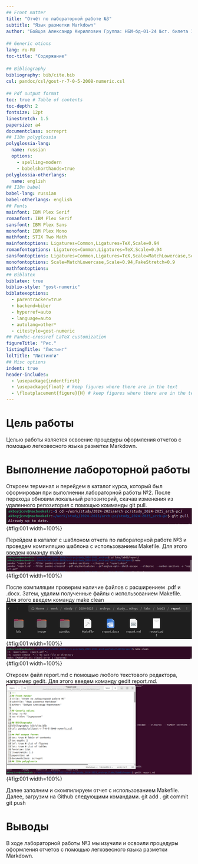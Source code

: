 ```yaml
---
## Front matter
title: "Отчёт по лабораторной работе №3"
subtitle: "Язык разметки Markdown"
author: "Бойцов Александр Кириллович Группа: НБИ-бд-01-24 №ст. билета 1132240686	"

## Generic otions
lang: ru-RU
toc-title: "Содержание"

## Bibliography
bibliography: bib/cite.bib
csl: pandoc/csl/gost-r-7-0-5-2008-numeric.csl

## Pdf output format
toc: true # Table of contents
toc-depth: 2
fontsize: 12pt
linestretch: 1.5
papersize: a4
documentclass: scrreprt
## I18n polyglossia
polyglossia-lang:
  name: russian
  options:
	- spelling=modern
	- babelshorthands=true
polyglossia-otherlangs:
  name: english
## I18n babel
babel-lang: russian
babel-otherlangs: english
## Fonts
mainfont: IBM Plex Serif
romanfont: IBM Plex Serif
sansfont: IBM Plex Sans
monofont: IBM Plex Mono
mathfont: STIX Two Math
mainfontoptions: Ligatures=Common,Ligatures=TeX,Scale=0.94
romanfontoptions: Ligatures=Common,Ligatures=TeX,Scale=0.94
sansfontoptions: Ligatures=Common,Ligatures=TeX,Scale=MatchLowercase,Scale=0.94
monofontoptions: Scale=MatchLowercase,Scale=0.94,FakeStretch=0.9
mathfontoptions:
## Biblatex
biblatex: true
biblio-style: "gost-numeric"
biblatexoptions:
  - parentracker=true
  - backend=biber
  - hyperref=auto
  - language=auto
  - autolang=other*
  - citestyle=gost-numeric
## Pandoc-crossref LaTeX customization
figureTitle: "Рис."
listingTitle: "Листинг"
lolTitle: "Листинги"
## Misc options
indent: true
header-includes:
  - \usepackage{indentfirst}
  - \usepackage{float} # keep figures where there are in the text
  - \floatplacement{figure}{H} # keep figures where there are in the text
---
```


# Цель работы

Целью работы является освоение процедуры оформления отчетов с помощью легковесного языка разметки Markdown.

# Выполнение лабороторной работы

Откроем терминал и перейдем в каталог курса, который был сформирован при выполнении лабораторной работы №2. После перехода обновим локальный репозиторий, скачав изменения из удаленного репозитория с помощью комманды git pull.
![Рис. 1](image/screen2.png){#fig:001 width=100%}

Перейдем в каталог с шаблоном отчета по лабораторной работе №3 и проведем компиляцию шаблона с использованием Makefile. Для этого введем команду make
![Рис. 2](image/screen3.png){#fig:001 width=100%}

После компиляции проверим наличие файлов с расширением .pdf и .docx. Затем, удалим полученные файлы с использованием Makefile. Для этого введем команду make clean
![Рис. 3](image/screen1.png){#fig:001 width=100%}
![Рис. 4](image/screen4.png){#fig:001 width=100%}

Откроем файл report.md с помощью любого текстового редактора, например gedit. Для этого введем команду gedit report.md.
![Рис. 5](image/screen5.png){#fig:001 width=100%}

Далее заполним и скомпилируем отчет с использованием Makefile. Далее, загрузим на Github следующими командами.
git add .
git commit 
git push


# Выводы

В ходе лабораторной работы №3 мы изучили и освоили процедуры оформления отчетов с помощью легковесного языка разметки Markdown.

